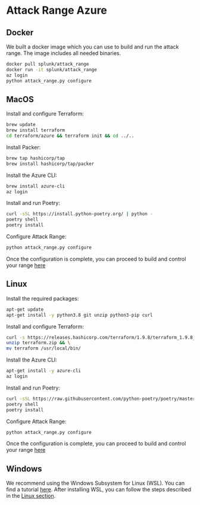 # Attack Range Azure

## Docker
We built a docker image which you can use to build and run the attack range. The image includes all needed binaries. 
````bash
docker pull splunk/attack_range
docker run -it splunk/attack_range
az login
python attack_range.py configure
````

## MacOS
Install and configure Terraform:
````bash
brew update
brew install terraform
cd terraform/azure && terraform init && cd ../..
````

Install Packer:
````bash
brew tap hashicorp/tap
brew install hashicorp/tap/packer
````

Install the Azure CLI:
````bash
brew install azure-cli
az login
````

Install and run Poetry:
````bash
curl -sSL https://install.python-poetry.org/ | python -
poetry shell
poetry install
````

Configure Attack Range:
````bash
python attack_range.py configure
````

Once the configuration is complete, you can proceed to build and control your range [here](Control_Attack_Range.md)

## Linux
Install the required packages:
````bash
apt-get update
apt-get install -y python3.8 git unzip python3-pip curl
````

Install and configure Terraform:
````bash
curl -s https://releases.hashicorp.com/terraform/1.9.8/terraform_1.9.8_linux_amd64.zip -o terraform.zip && \
unzip terraform.zip && \
mv terraform /usr/local/bin/
````

Install the Azure CLI:
````bash
apt-get install -y azure-cli
az login
````

Install and run Poetry:
````bash
curl -sSL https://raw.githubusercontent.com/python-poetry/poetry/master/get-poetry.py | python -
poetry shell
poetry install
````

Configure Attack Range:
````bash
python attack_range.py configure
````

Once the configuration is complete, you can proceed to build and control your range [here](Control_Attack_Range.md)

## Windows

We recommend using the Windows Subsystem for Linux (WSL). You can find a tutorial [here](https://docs.microsoft.com/en-us/windows/wsl/install). After installing WSL, you can follow the steps described in the [Linux section](#linux).
